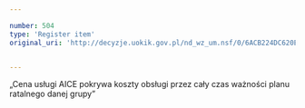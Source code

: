 ```yaml
---

number: 504
type: 'Register item'
original_uri: 'http://decyzje.uokik.gov.pl/nd_wz_um.nsf/0/6ACB224DC620E260C12572DD003295A4?OpenDocument'


---
```


„Cena usługi AICE pokrywa koszty obsługi przez cały czas ważności planu ratalnego danej grupy”

